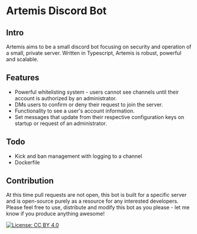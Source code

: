 # Artemis Discord Bot
## Intro
Artemis aims to be a small discord bot focusing on security and operation of a small, private server.  Written in Typescript, Artemis is robust, powerful and scalable.

## Features
- Powerful whitelisting system - users cannot see channels until their account is authorized by an administrator.
- DMs users to confirm or deny their request to join the server.
- Functionality to see a user's account information.
- Set messages that update from their respective configuration keys on startup or request of an administrator.

## Todo
- Kick and ban management with logging to a channel
- Dockerfile

## Contribution
At this time pull requests are not open, this bot is built for a specific server and is open-source purely as a resource for any interested developers.  Please feel free to use, distribute and modify this bot as you please - let me know if you produce anything awesome!

[![License: CC BY 4.0](https://img.shields.io/badge/License-CC%20BY%204.0-lightgrey.svg)](https://creativecommons.org/licenses/by/4.0/)